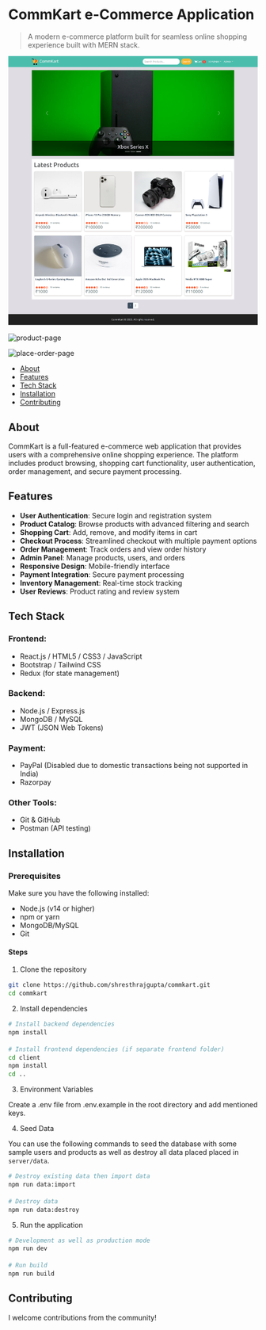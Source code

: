 # CommKart e-Commerce Application

> A modern e-commerce platform built for seamless online shopping experience built with MERN stack.

![homepage](screenshots/homepage.png)

![product-page](productpage.png)

![place-order-page](placeorderpage.png)

<!-- toc -->

- [About](#about)
- [Features](#features)
- [Tech Stack](#tech-stack)
- [Installation](#installation)
- [Contributing](#contributing)

<!-- tocstop -->

## About

CommKart is a full-featured e-commerce web application that provides users with a comprehensive online shopping experience. The platform includes product browsing, shopping cart functionality, user authentication, order management, and secure payment processing.

## Features

- **User Authentication**: Secure login and registration system
- **Product Catalog**: Browse products with advanced filtering and search
- **Shopping Cart**: Add, remove, and modify items in cart
- **Checkout Process**: Streamlined checkout with multiple payment options
- **Order Management**: Track orders and view order history
- **Admin Panel**: Manage products, users, and orders
- **Responsive Design**: Mobile-friendly interface
- **Payment Integration**: Secure payment processing
- **Inventory Management**: Real-time stock tracking
- **User Reviews**: Product rating and review system

## Tech Stack

### Frontend:

- React.js / HTML5 / CSS3 / JavaScript
- Bootstrap / Tailwind CSS
- Redux (for state management)

### Backend:

- Node.js / Express.js
- MongoDB / MySQL
- JWT (JSON Web Tokens)

### Payment:

- PayPal (Disabled due to domestic transactions being not supported in India)
- Razorpay

### Other Tools:
- Git & GitHub
- Postman (API testing)

## Installation

### Prerequisites

Make sure you have the following installed:

- Node.js (v14 or higher)
- npm or yarn
- MongoDB/MySQL
- Git

#### Steps

1) Clone the repository

```bash 
git clone https://github.com/shresthrajgupta/commkart.git
cd commkart
```

2) Install dependencies

```bash
# Install backend dependencies
npm install

# Install frontend dependencies (if separate frontend folder)
cd client
npm install
cd ..
```
3) Environment Variables

Create a .env file from .env.example in the root directory and add mentioned keys.

4) Seed Data

You can use the following commands to seed the database with some sample users and products as well as destroy all data placed placed in `server/data`.

```bash
# Destroy existing data then import data
npm run data:import

# Destroy data
npm run data:destroy
```

5) Run the application

```bash
# Development as well as production mode
npm run dev

# Run build
npm run build
```

##  Contributing

I welcome contributions from the community!